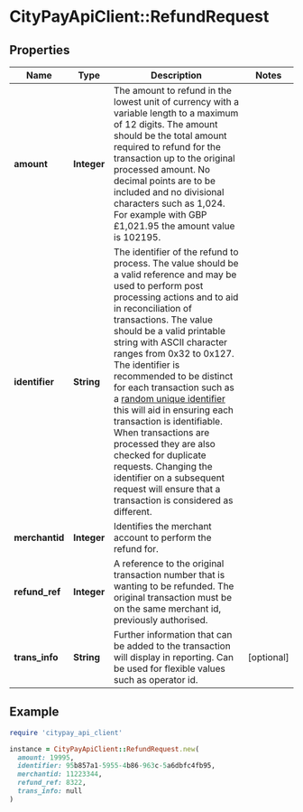 # CityPayApiClient::RefundRequest

## Properties

| Name | Type | Description | Notes |
| ---- | ---- | ----------- | ----- |
| **amount** | **Integer** | The amount to refund in the lowest unit of currency with a variable length to a maximum of 12 digits.  The amount should be the total amount required to refund for the transaction up to the original processed amount.  No decimal points are to be included and no divisional characters such as 1,024.  For example with GBP £1,021.95 the amount value is 102195.  |  |
| **identifier** | **String** | The identifier of the refund to process. The value should be a valid reference and may be used to perform  post processing actions and to aid in reconciliation of transactions.  The value should be a valid printable string with ASCII character ranges from 0x32 to 0x127.  The identifier is recommended to be distinct for each transaction such as a [random unique identifier](https://en.wikipedia.org/wiki/Universally_unique_identifier) this will aid in ensuring each transaction is identifiable.  When transactions are processed they are also checked for duplicate requests. Changing the identifier on a subsequent request will ensure that a transaction is considered as different.  |  |
| **merchantid** | **Integer** | Identifies the merchant account to perform the refund for. |  |
| **refund_ref** | **Integer** | A reference to the original transaction number that is wanting to be refunded. The original  transaction must be on the same merchant id, previously authorised.  |  |
| **trans_info** | **String** | Further information that can be added to the transaction will display in reporting. Can be used for flexible values such as operator id. | [optional] |

## Example

```ruby
require 'citypay_api_client'

instance = CityPayApiClient::RefundRequest.new(
  amount: 19995,
  identifier: 95b857a1-5955-4b86-963c-5a6dbfc4fb95,
  merchantid: 11223344,
  refund_ref: 8322,
  trans_info: null
)
```

